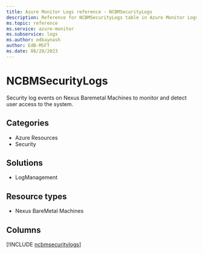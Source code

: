 ```yaml
---
title: Azure Monitor Logs reference - NCBMSecurityLogs
description: Reference for NCBMSecurityLogs table in Azure Monitor Logs.
ms.topic: reference
ms.service: azure-monitor
ms.subservice: logs
ms.author: edbaynash
author: EdB-MSFT
ms.date: 08/28/2023
---
```


# NCBMSecurityLogs

Security log events on Nexus Baremetal Machines to monitor and detect user access to the system.

## Categories

- Azure Resources
- Security
## Solutions

- LogManagement
## Resource types

- Nexus BareMetal Machines

            


## Columns
  
[!INCLUDE [ncbmsecuritylogs](../includes/ncbmsecuritylogs-include.md)]
